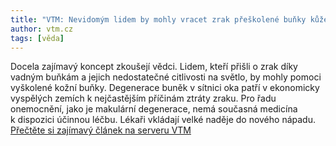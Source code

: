 ```yaml
---
title: "VTM: Nevidomým lidem by mohly vracet zrak přeškolené buňky kůže"
author: vtm.cz
tags: [věda]
---
```


Docela zajímavý koncept zkoušejí vědci. Lidem, kteří přišli o zrak díky vadným buňkám a jejich nedostatečné citlivosti na světlo, by mohly pomoci vyškolené kožní buňky. Degenerace buněk v sítnici oka patří v ekonomicky vyspělých zemích k nejčastějším příčinám ztráty zraku. Pro řadu onemocnění, jako je makulární degenerace, nemá současná medicína k dispozici účinnou léčbu. Lékaři vkládají velké naděje do nového nápadu. [Přečtěte si zajímavý článek na serveru VTM](https://vtm.zive.cz/clanky/nevidomym-lidem-by-mohly-vracet-zrak-preskolene-bunky-kuze/sc-870-a-203820/default.aspx)